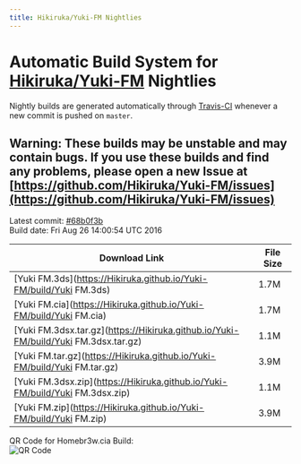 ```yaml
---
title: Hikiruka/Yuki-FM Nightlies
---
```

# Automatic Build System for [Hikiruka/Yuki-FM](https://github.com/Hikiruka/Yuki-FM) Nightlies

Nightly builds are generated automatically through [Travis-CI](https://travis-ci.org/) whenever a new commit is pushed on `master`.

## Warning: These builds may be unstable and may contain bugs. If you use these builds and find any problems, please open a new Issue at [https://github.com/Hikiruka/Yuki-FM/issues](https://github.com/Hikiruka/Yuki-FM/issues)

Latest commit: [#68b0f3b](https://github.com/Hikiruka/Yuki-FM/commit/68b0f3b7e04085ac415d9840fb5a8a114ba96905)<br>
Build date: Fri Aug 26 14:00:54 UTC 2016

| Download Link | File Size |
|---------------|-----------|
| [Yuki FM.3ds](https://Hikiruka.github.io/Yuki-FM/build/Yuki FM.3ds) | 1.7M |
| [Yuki FM.cia](https://Hikiruka.github.io/Yuki-FM/build/Yuki FM.cia) | 1.7M |
| [Yuki FM.3dsx.tar.gz](https://Hikiruka.github.io/Yuki-FM/build/Yuki FM.3dsx.tar.gz) | 1.1M |
| [Yuki FM.tar.gz](https://Hikiruka.github.io/Yuki-FM/build/Yuki FM.tar.gz) | 3.9M |
| [Yuki FM.3dsx.zip](https://Hikiruka.github.io/Yuki-FM/build/Yuki FM.3dsx.zip) | 1.1M |
| [Yuki FM.zip](https://Hikiruka.github.io/Yuki-FM/build/Yuki FM.zip) | 3.9M |

QR Code for Homebr3w.cia Build:<br>![QR Code](https://Hikiruka.github.io/Yuki-FM/build/QRCode.jpg)
